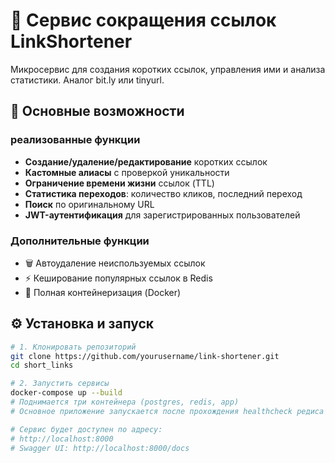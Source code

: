 # 🔗 Сервис сокращения ссылок LinkShortener

Микросервис для создания коротких ссылок, управления ими и анализа статистики. Аналог bit.ly или tinyurl.

## 🚀 Основные возможности

### реализованные функции
- **Создание/удаление/редактирование** коротких ссылок
- **Кастомные алиасы** с проверкой уникальности
- **Ограничение времени жизни** ссылок (TTL)
- **Статистика переходов**: количество кликов, последний переход
- **Поиск** по оригинальному URL
- **JWT-аутентификация** для зарегистрированных пользователей

### Дополнительные функции
- 🗑️ Автоудаление неиспользуемых ссылок
- ⚡ Кеширование популярных ссылок в Redis
- 🐳 Полная контейнеризация (Docker)

## ⚙️ Установка и запуск

```bash
# 1. Клонировать репозиторий
git clone https://github.com/yourusername/link-shortener.git
cd short_links

# 2. Запустить сервисы
docker-compose up --build
# Поднимается три контейнера (postgres, redis, app)
# Основное приложение запускается после прохождения healthcheck редиса и бд

# Сервис будет доступен по адресу:
# http://localhost:8000
# Swagger UI: http://localhost:8000/docs

